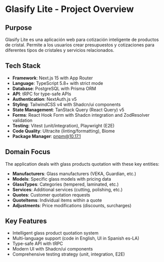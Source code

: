 # Glasify Lite - Project Overview

## Purpose
Glasify Lite es una aplicación web para cotización inteligente de productos de cristal. Permite a los usuarios crear presupuestos y cotizaciones para diferentes tipos de cristales y servicios relacionados.

## Tech Stack
- **Framework**: Next.js 15 with App Router
- **Language**: TypeScript 5.8+ with strict mode  
- **Database**: PostgreSQL with Prisma ORM
- **API**: tRPC for type-safe APIs
- **Authentication**: NextAuth.js v5
- **Styling**: TailwindCSS v4 with Shadcn/ui components
- **State Management**: TanStack Query (React Query) v5
- **Forms**: React Hook Form with Shadcn integration and ZodResolver validation
- **Testing**: Vitest (unit/integration), Playwright (E2E)
- **Code Quality**: Ultracite (linting/formatting), Biome
- **Package Manager**: pnpm@10.17.1

## Domain Focus
The application deals with glass products quotation with these key entities:
- **Manufacturers**: Glass manufacturers (VEKA, Guardian, etc.)
- **Models**: Specific glass models with pricing data
- **GlassTypes**: Categories (tempered, laminated, etc.)
- **Services**: Additional services (cutting, polishing, etc.)
- **Quotes**: Customer quotation requests
- **QuoteItems**: Individual items within a quote
- **Adjustments**: Price modifications (discounts, surcharges)

## Key Features
- Intelligent glass product quotation system
- Multi-language support (code in English, UI in Spanish es-LA)
- Type-safe API with tRPC
- Modern UI with Shadcn/ui components
- Comprehensive testing strategy (unit, integration, E2E)